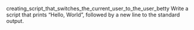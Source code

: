 creating_script_that_switches_the_current_user_to_the_user_betty
Write a script that prints “Hello, World”, followed by a new line to the standard output.
